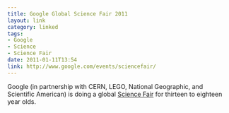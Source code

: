 ```yaml
---
title: Google Global Science Fair 2011
layout: link
category: linked
tags:
- Google
- Science
- Science Fair
date: 2011-01-11T13:54
link: http://www.google.com/events/sciencefair/
---
```


Google (in partnership with CERN, LEGO, National Geographic, and Scientific American) is doing a global [Science Fair](http://en.wikipedia.org/wiki/Science_fair "Wikipedia article about Science Fairs") for thirteen to eighteen year olds.

<div class="inline illustration">
	<object width="500" height="281"><param name="movie" value="http://www.youtube.com/v/Z7oJfK4E7RY?fs=1&amp;hl=en_US&amp;rel=0&amp;hd=1"></param><param name="allowFullScreen" value="true"></param><param name="allowscriptaccess" value="always"></param><embed src="http://www.youtube.com/v/Z7oJfK4E7RY?fs=1&amp;hl=en_US&amp;rel=0&amp;hd=1" type="application/x-shockwave-flash" allowscriptaccess="always" allowfullscreen="true" width="500" height="281"></embed></object>
</div>
